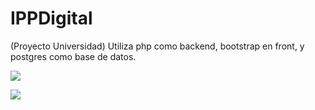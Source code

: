 # IPPDigital
(Proyecto Universidad)
Utiliza php como backend, bootstrap en front, y postgres como base de datos.

![](https://andieatwork.files.wordpress.com/2024/01/videofinalippd1.gif)

![](https://andieatwork.files.wordpress.com/2024/01/videofinalippd2.gif)
